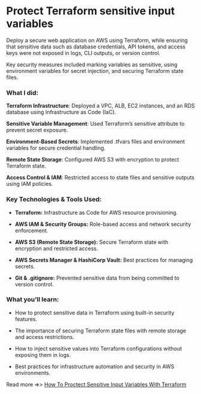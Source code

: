 # Protect Terraform sensitive input variables


Deploy a secure web application on AWS using Terraform, while ensuring that sensitive data such as database credentials, API tokens, and access keys were not exposed in logs, CLI outputs, or version control.

Key security measures included marking variables as sensitive, using environment variables for secret injection, and securing Terraform state files.


### What I did:

**Terraform Infrastructure**: Deployed a VPC, ALB, EC2 instances, and an RDS database using Infrastructure as Code (IaC).
    
**Sensitive Variable Management**: Used Terraform’s sensitive attribute to prevent secret exposure.
    
**Environment-Based Secrets**: Implemented .tfvars files and environment variables for secure credential handling.
    
**Remote State Storage**: Configured AWS S3 with encryption to protect Terraform state.
    
**Access Control & IAM**: Restricted access to state files and sensitive outputs using IAM policies.


### Key Technologies & Tools Used:

- **Terraform:** Infrastructure as Code for AWS resource provisioning.
    
- **AWS IAM & Security Groups:** Role-based access and network security enforcement.
    
- **AWS S3 (Remote State Storage):** Secure Terraform state with encryption and restricted access.
    
- **AWS Secrets Manager & HashiCorp Vault:** Best practices for managing secrets.
    
- **Git & .gitignore:** Prevented sensitive data from being committed to version control.


### What you’ll learn:

- How to protect sensitive data in Terraform using built-in security features.
    
- The importance of securing Terraform state files with remote storage and access restrictions.
    
- How to inject sensitive values into Terraform configurations without exposing them in logs.
    
- Best practices for infrastructure automation and security in AWS environments.


Read more =>> [How To Proctect Sensitive Input Variables With Terraform](https://cloudwithdj.com/how-to-protect-sensitive-input-variables-with-terraform/)
